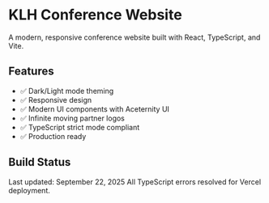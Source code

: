 # KLH Conference Website

A modern, responsive conference website built with React, TypeScript, and Vite.

## Features

- ✅ Dark/Light mode theming
- ✅ Responsive design
- ✅ Modern UI components with Aceternity UI
- ✅ Infinite moving partner logos
- ✅ TypeScript strict mode compliant
- ✅ Production ready



## Build Status

Last updated: September 22, 2025
All TypeScript errors resolved for Vercel deployment.